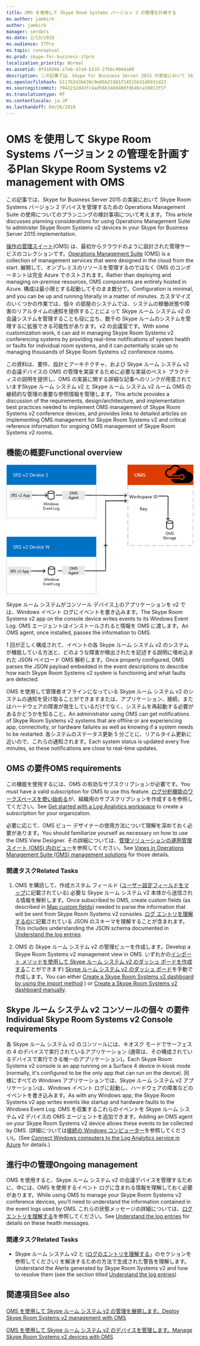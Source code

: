 ```yaml
---
title: OMS を使用して Skype Room Systems バージョン 2 の管理を計画する
ms.author: jambirk
author: jambirk
manager: serdars
ms.date: 2/13/2018
ms.audience: ITPro
ms.topic: conceptual
ms.prod: skype-for-business-itpro
localization_priority: Normal
ms.assetid: 9fd16866-27eb-47a9-b335-2f6bc9044a80
description: この記事では、Skype for Business Server 2015 の実装において Skype Room Systems バージョン 2 デバイスを管理するための Operations Management Suite の使用についてのプランニングの検討事項について考えます。
ms.openlocfilehash: b117b243b638c9e06b21901f14515b51d6931d23
ms.sourcegitcommit: f942232d43fc4ad56b34dd400fdb4bca39013f5f
ms.translationtype: MT
ms.contentlocale: ja-JP
ms.lasthandoff: 04/26/2018
---
```

# <a name="plan-skype-room-systems-v2-management-with-oms"></a><span data-ttu-id="dc267-103">OMS を使用して Skype Room Systems バージョン 2 の管理を計画する</span><span class="sxs-lookup"><span data-stu-id="dc267-103">Plan Skype Room Systems v2 management with OMS</span></span>
 
 <span data-ttu-id="dc267-104">この記事では、Skype for Business Server 2015 の実装において Skype Room Systems バージョン 2 デバイスを管理するための Operations Management Suite の使用についてのプランニングの検討事項について考えます。</span><span class="sxs-lookup"><span data-stu-id="dc267-104">This article discusses planning considerations for using Operations Management Suite to administer Skype Room Systems v2 devices in your Skype for Business Server 2015 implementation.</span></span>
  
<span data-ttu-id="dc267-105">[操作の管理スイート](https://docs.microsoft.com/en-us/azure/operations-management-suite/operations-management-suite-overview)(OMS) は、最初からクラウドのように設計された管理サービスのコレクションです。</span><span class="sxs-lookup"><span data-stu-id="dc267-105">[Operations Management Suite](https://docs.microsoft.com/en-us/azure/operations-management-suite/operations-management-suite-overview) (OMS) is a collection of management services that were designed in the cloud from the start.</span></span> <span data-ttu-id="dc267-106">展開して、オンプレミスのリソースを管理するのではなく OMS のコンポーネントは完全 Azure でホストされます。</span><span class="sxs-lookup"><span data-stu-id="dc267-106">Rather than deploying and managing on-premise resources, OMS components are entirely hosted in Azure.</span></span> <span data-ttu-id="dc267-107">構成は最小限とする起動してそのまま数分で。</span><span class="sxs-lookup"><span data-stu-id="dc267-107">Configuration is minimal, and you can be up and running literally in a matter of minutes.</span></span> <span data-ttu-id="dc267-108">カスタマイズのいくつかの作業では、個々 の部屋のシステムでは、システムの稼働状態や障害のリアルタイムの通知を提供することによって Skype ルーム システム v2 の会議システムを管理することも役に立ち、数千の Skype ルームのシステムを管理するに拡張できる可能性があります。v2 の会議室です。</span><span class="sxs-lookup"><span data-stu-id="dc267-108">With some customization work, it can aid in managing Skype Room Systems v2 conferencing systems by providing real-time notifications of system health or faults for individual room systems, and it can potentially scale up to managing thousands of Skype Room Systems v2 conference rooms.</span></span>
  
<span data-ttu-id="dc267-109">この資料は、要件、設計とアーキテクチャ、および Skype ルーム システム v2 の会議デバイスの OMS の管理を実装するために必要な実装のベスト プラクティスの説明を提供し、OMS の実装に関する詳細な記事へのリンクが用意されていますSkype ルーム システム v2 と Skype ルーム システム v2 ルーム OMS の継続的な管理の重要な参照情報を管理します。</span><span class="sxs-lookup"><span data-stu-id="dc267-109">This article provides a discussion of the requirements, design/architecture, and implementation best practices needed to implement OMS management of Skype Room Systems v2 conference devices, and provides links to detailed articles on implementing OMS management for Skype Room Systems v2 and critical reference information for ongoing OMS management of Skype Room Systems v2 rooms.</span></span> 
  
## <a name="functional-overview"></a><span data-ttu-id="dc267-110">機能の概要</span><span class="sxs-lookup"><span data-stu-id="dc267-110">Functional overview</span></span>

![OMS を使用した SRS 管理の図](../../media/3f2ae1b8-61ea-4cd6-afb4-4bd75ccc746a.png)
  
<span data-ttu-id="dc267-112">Skype ルーム システムがコンソール デバイス上のアプリケーションを v2 では、Windows イベント ログにイベントを書き込みます。</span><span class="sxs-lookup"><span data-stu-id="dc267-112">The Skype Room Systems v2 app on the console device writes events to its Windows Event Log.</span></span> <span data-ttu-id="dc267-113">OMS エージェントはインストールされると情報を OMS に渡します。</span><span class="sxs-lookup"><span data-stu-id="dc267-113">An OMS agent, once installed, passes the information to OMS.</span></span> 
  
<span data-ttu-id="dc267-114">1 回が正しく構成されて、イベントの各 Skype ルーム システム v2 のシステムが機能している方法と、どのような障害が検出されたを記述する説明に埋め込まれた JSON ペイロード OMS 解析します。</span><span class="sxs-lookup"><span data-stu-id="dc267-114">Once properly configured, OMS parses the JSON payload embedded in the event descriptions to describe how each Skype Room Systems v2 system is functioning and what faults are detected.</span></span> 
  
<span data-ttu-id="dc267-115">OMS を使用して管理者オフラインになっている Skype ルーム システム v2 のシステムの通知を受け取ることができますまたは、アプリケーション、接続、またはハードウェアの障害が発生しているだけでなく、システムを再起動する必要があるかどうかを知ること。</span><span class="sxs-lookup"><span data-stu-id="dc267-115">An administrator using OMS can get notifications of Skype Room Systems v2 systems that are offline or are experiencing app, connectivity, or hardware failures as well as knowing if a system needs to be restarted.</span></span> <span data-ttu-id="dc267-116">各システムのステータス更新 5 分ごとに、リアルタイム更新に近いので、これらの通知されます。</span><span class="sxs-lookup"><span data-stu-id="dc267-116">Each system status is updated every five minutes, so these notifications are close to real-time updates.</span></span>
  
## <a name="oms-requirements"></a><span data-ttu-id="dc267-117">OMS の要件</span><span class="sxs-lookup"><span data-stu-id="dc267-117">OMS requirements</span></span>

<span data-ttu-id="dc267-118">この機能を使用するには、OMS の有効なサブスクリプションが必要です。</span><span class="sxs-lookup"><span data-stu-id="dc267-118">You must have a valid subscription for OMS to use this feature.</span></span> <span data-ttu-id="dc267-119">[ログ分析機能のワークスペースを使い始める](https://docs.microsoft.com/en-us/azure/log-analytics/log-analytics-get-started?toc=%2fazure%2foperations-management-suite%2ftoc.json)が、組織用のサブスクリプションを作成するを参照してください。</span><span class="sxs-lookup"><span data-stu-id="dc267-119">See [Get started with a Log Analytics workspace](https://docs.microsoft.com/en-us/azure/log-analytics/log-analytics-get-started?toc=%2fazure%2foperations-management-suite%2ftoc.json) to create a subscription for your organization.</span></span>
  
<span data-ttu-id="dc267-120">必要に応じて、OMS ビュー デザイナーの使用方法について理解を深めておく必要があります。</span><span class="sxs-lookup"><span data-stu-id="dc267-120">You should familiarize yourself as necessary on how to use the OMS View Designer.</span></span> <span data-ttu-id="dc267-121">その詳細については、[管理ソリューションの運用管理スイート (OMS) 内のビュー](https://docs.microsoft.com/en-us/azure/operations-management-suite/operations-management-suite-solutions-resources-views)を参照してください。</span><span class="sxs-lookup"><span data-stu-id="dc267-121">See [Views in Operations Management Suite (OMS) management solutions](https://docs.microsoft.com/en-us/azure/operations-management-suite/operations-management-suite-solutions-resources-views) for those details.</span></span>
  
### <a name="related-tasks"></a><span data-ttu-id="dc267-122">関連タスク</span><span class="sxs-lookup"><span data-stu-id="dc267-122">Related Tasks</span></span>

1. <span data-ttu-id="dc267-123">OMS を購読して、作成カスタム フィールド ([ユーザー設定フィールドをマップ](../../deploy/deploy-clients/with-oms.md#Custom_fields)に記載されている) 必要な Skype ルーム システム v2 本体から送信される情報を解析します。</span><span class="sxs-lookup"><span data-stu-id="dc267-123">Once subscribed to OMS, create custom fields (as described in [Map custom fields](../../deploy/deploy-clients/with-oms.md#Custom_fields)) needed to parse the information that will be sent from Skype Room Systems v2 consoles.</span></span> <span data-ttu-id="dc267-124">[ログ エントリを理解するの](../../manage/skype-room-systems-v2/oms.md#Telemetry)に記載されている JSON のスキーマを理解することが含まれます。</span><span class="sxs-lookup"><span data-stu-id="dc267-124">This includes understanding the JSON schema documented in [Understand the log entries](../../manage/skype-room-systems-v2/oms.md#Telemetry).</span></span>
    
2. <span data-ttu-id="dc267-125">OMS の Skype ルーム システム v2 の管理ビューを作成します。</span><span class="sxs-lookup"><span data-stu-id="dc267-125">Develop a Skype Room Systems v2 management view in OMS.</span></span> <span data-ttu-id="dc267-126">いずれかの[インポート メソッドを使用して Skype ルーム システム v2 のダッシュ ボードを作成する](../../deploy/deploy-clients/with-oms.md#create-a-skype-room-systems-v2-dashboard-by-using-the-import-method)ことができます) [Skype ルーム システム v2 のダッシュ ボード](../../deploy/deploy-clients/with-oms.md#create-a-skype-room-systems-v2-dashboard-manually)を手動で作成します。</span><span class="sxs-lookup"><span data-stu-id="dc267-126">You can either [Create a Skype Room Systems v2 dashboard by using the import method](../../deploy/deploy-clients/with-oms.md#create-a-skype-room-systems-v2-dashboard-by-using-the-import-method) ) or [Create a Skype Room Systems v2 dashboard manually](../../deploy/deploy-clients/with-oms.md#create-a-skype-room-systems-v2-dashboard-manually).</span></span>
    
## <a name="individual-skype-room-systems-v2-console-requirements"></a><span data-ttu-id="dc267-127">Skype ルーム システム v2 コンソールの個々 の要件</span><span class="sxs-lookup"><span data-stu-id="dc267-127">Individual Skype Room Systems v2 Console requirements</span></span>

<span data-ttu-id="dc267-128">各 Skype ルーム システム v2 のコンソールには、キオスク モードでサーフェスの 4 のデバイスで実行されているアプリケーション (通常は、その構成されているデバイスで実行できる唯一のアプリケーション)。</span><span class="sxs-lookup"><span data-stu-id="dc267-128">Each Skype Room Systems v2 console is an app running on a Surface 4 device in kiosk mode (normally, it's configured to be the only app that can run on the device).</span></span> <span data-ttu-id="dc267-129">同様にすべての Windows アプリケーションでは、Skype ルーム システム v2 アプリケーションは、Windows イベント ログに起動し、ハードウェアの障害などのイベントを書き込みます。</span><span class="sxs-lookup"><span data-stu-id="dc267-129">As with any Windows app, the Skype Room Systems v2 app writes events like startup and hardware faults to the Windows Event Log.</span></span> <span data-ttu-id="dc267-130">OMS を収集するこれらのイベントを Skype ルーム システム v2 デバイスの OMS エージェントを追加できます。</span><span class="sxs-lookup"><span data-stu-id="dc267-130">Adding an OMS agent on your Skype Room Systems v2 device allows these events to be collected by OMS.</span></span> <span data-ttu-id="dc267-131">(詳細については[接続の Windows コンピューター](https://docs.microsoft.com/en-us/azure/log-analytics/log-analytics-windows-agents)を参照してください)。</span><span class="sxs-lookup"><span data-stu-id="dc267-131">(See [Connect Windows computers to the Log Analytics service in Azure](https://docs.microsoft.com/en-us/azure/log-analytics/log-analytics-windows-agents) for details.)</span></span>
  
## <a name="ongoing-management"></a><span data-ttu-id="dc267-132">進行中の管理</span><span class="sxs-lookup"><span data-stu-id="dc267-132">Ongoing management</span></span>

<span data-ttu-id="dc267-133">OMS を使用すると、Skype ルーム システム v2 の会議デバイスを管理するために、中には、OMS を使用するイベント ログに含まれる情報を理解しておく必要があります。</span><span class="sxs-lookup"><span data-stu-id="dc267-133">While using OMS to manage your Skype Room Systems v2 conference devices, you'll need to understand the information contained in the event logs used by OMS.</span></span> <span data-ttu-id="dc267-134">これらの状態メッセージの詳細については、[ログ エントリを理解する](../../manage/skype-room-systems-v2/oms.md#Telemetry)を参照してください。</span><span class="sxs-lookup"><span data-stu-id="dc267-134">See [Understand the log entries](../../manage/skype-room-systems-v2/oms.md#Telemetry) for details on these health messages.</span></span>
  
### <a name="related-tasks"></a><span data-ttu-id="dc267-135">関連タスク</span><span class="sxs-lookup"><span data-stu-id="dc267-135">Related Tasks</span></span>

- <span data-ttu-id="dc267-136">Skype ルーム システム v2 と ([ログのエントリを理解する](../../manage/skype-room-systems-v2/oms.md#Telemetry)」のセクションを参照してください) を解決するための方法で生成された警告を理解します。</span><span class="sxs-lookup"><span data-stu-id="dc267-136">Understand the Alerts generated by Skype Room Systems v2 and how to resolve them (see the section titled [Understand the log entries](../../manage/skype-room-systems-v2/oms.md#Telemetry))</span></span>
    
## <a name="see-also"></a><span data-ttu-id="dc267-137">関連項目</span><span class="sxs-lookup"><span data-stu-id="dc267-137">See also</span></span>

#### 

[<span data-ttu-id="dc267-138">OMS を使用して Skype ルーム システム v2 の管理を展開します。</span><span class="sxs-lookup"><span data-stu-id="dc267-138">Deploy Skype Room Systems v2 management with OMS</span></span>](../../deploy/deploy-clients/with-oms.md)
  
[<span data-ttu-id="dc267-139">OMS を使用して Skype ルーム システム v2 のデバイスを管理します。</span><span class="sxs-lookup"><span data-stu-id="dc267-139">Manage Skype Room Systems v2 devices with OMS</span></span>](../../manage/skype-room-systems-v2/oms.md)

